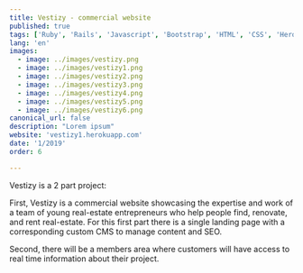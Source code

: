 ```yaml
---
title: Vestizy - commercial website
published: true
tags: ['Ruby', 'Rails', 'Javascript', 'Bootstrap', 'HTML', 'CSS', 'Heroku', 'Postgres']
lang: 'en'
images:
  - image: ../images/vestizy.png
  - image: ../images/vestizy1.png
  - image: ../images/vestizy2.png
  - image: ../images/vestizy3.png
  - image: ../images/vestizy4.png
  - image: ../images/vestizy5.png
  - image: ../images/vestizy6.png
canonical_url: false
description: "Lorem ipsum"
website: 'vestizy1.herokuapp.com'
date: '1/2019'
order: 6

---
```


Vestizy is a 2 part project:


First, Vestizy is a commercial website showcasing the expertise and work of a team of young real-estate entrepreneurs who help people find, renovate, and rent real-estate. For this first part there is a single landing page with a corresponding custom CMS to manage content and SEO.


Second, there will be a members area where customers will have access to real time information about their project.



